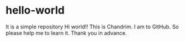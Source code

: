 # hello-world
It is a simple repository
Hi world!! This is Chandrim. I am to GitHub. So please help me to learn it. Thank you in advance.
